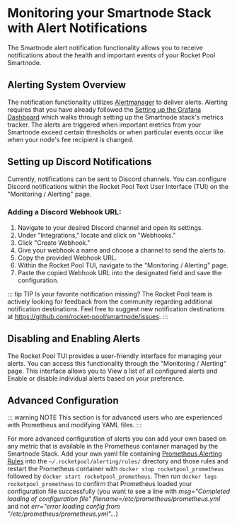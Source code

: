 # Monitoring your Smartnode Stack with Alert Notifications

The Smartnode alert notification functionality allows you to receive notifications about the health and important events of your Rocket Pool Smartnode.

## Alerting System Overview

The notification functionality utilizes [Alertmanager](https://prometheus.io/docs/alerting/latest/alertmanager/) to deliver alerts. Alerting requires that you have already followed the [Setting up the Grafana Dashboard](../grafana) which walks through setting up the Smartnode stack's metrics tracker. The alerts are triggered when important metrics from your Smartnode exceed certain thresholds or when particular events occur like when your node's fee recipient is changed.

## Setting up Discord Notifications

Currently, notifications can be sent to Discord channels. You can configure Discord notifications within the Rocket Pool Text User Interface (TUI) on the "Monitoring / Alerting" page.

### Adding a Discord Webhook URL:

1. Navigate to your desired Discord channel and open its settings.
2. Under "Integrations," locate and click on "Webhooks."
3. Click "Create Webhook."
4. Give your webhook a name and choose a channel to send the alerts to.
5. Copy the provided Webhook URL.
6. Within the Rocket Pool TUI, navigate to the "Monitoring / Alerting" page.
7. Paste the copied Webhook URL into the designated field and save the configuration.

::: tip TIP
Is your favorite notification missing? The Rocket Pool team is actively looking for feedback from the community regarding additional notification destinations. Feel free to suggest new notification destinations at https://github.com/rocket-pool/smartnode/issues.
:::

## Disabling and Enabling Alerts

The Rocket Pool TUI provides a user-friendly interface for managing your alerts. You can access this functionality through the "Monitoring / Alerting" page. This interface allows you to View a list of all configured alerts and Enable or disable individual alerts based on your preference.

## Advanced Configuration

::: warning NOTE
This section is for advanced users who are experienced with Prometheus and modifying YAML files.
:::

For more advanced configuration of alerts you can add your own based on any metric that is available in the Prometheus container managed by the Smartnode Stack. Add your own yaml file containing [Prometheus Alerting Rules](https://prometheus.io/docs/prometheus/latest/configuration/alerting_rules/) into the `~/.rocketpool/alerting/rules/` directory and those rules and restart the Prometheus container with `docker stop rocketpool_prometheus` followed by `docker start rocketpool_prometheus`. Then run `docker logs rocketpool_prometheus` to confirm that Prometheus loaded your configuration file successfully (you want to see a line with _msg="Completed loading of configuration file" filename=/etc/prometheus/prometheus.yml_ and not _err="error loading config from \"/etc/prometheus/prometheus.yml\"..._)
